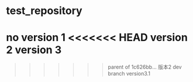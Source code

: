 # test_repository
no
version 1
<<<<<<< HEAD
version 2
version 3
=======
>>>>>>> parent of 1c626bb... 版本2
dev branch version3.1

